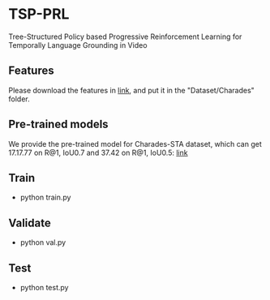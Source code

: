 # TSP-PRL
Tree-Structured Policy based Progressive Reinforcement Learning for Temporally Language Grounding in Video

## Features
Please download the features in [link](https://drive.google.com/drive/folders/1U1GEti3JjLfOAN0AhCb0VXqfGoKV9qMo?usp=sharing), and put it in the "Dataset/Charades" folder.

## Pre-trained models
We provide the pre-trained model for Charades-STA dataset, which can get 17.17.77 on R@1, IoU0.7 and 37.42 on R@1, IoU0.5: [link]()

## Train ###
- python train.py

## Validate ###
- python val.py

## Test ###
- python test.py
